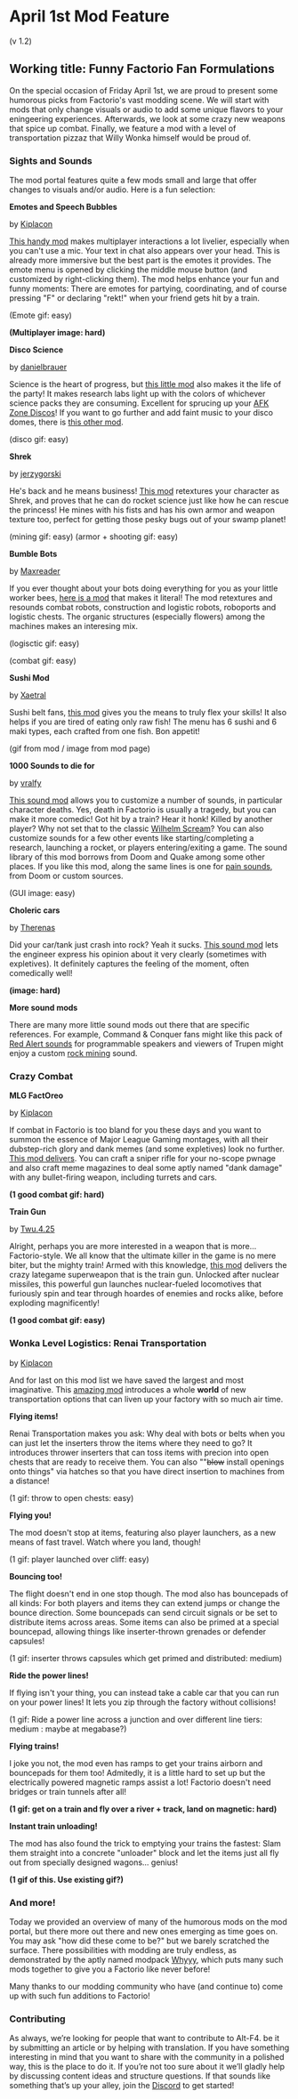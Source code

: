 # April 1st Mod Feature

(v 1.2)



## Working title: Funny Factorio Fan Formulations



On the special occasion of Friday April 1st, we are proud to present some humorous picks from Factorio's vast modding scene. We will start with mods that only change visuals or audio to add some unique flavors to your eningeering experiences. Afterwards, we look at some crazy new weapons that spice up combat. Finally, we feature a mod with a level of transportation pizzaz that Willy Wonka himself would be proud of.



### Sights and Sounds

The mod portal features quite a few mods small and large that offer changes to visuals and/or audio. Here is a fun selection:



**Emotes and Speech Bubbles** 

by [Kiplacon](https://mods.factorio.com/user/Kiplacon)

[This handy mod](https://mods.factorio.com/mod/EmotesAndSpeechBubbles) makes multiplayer interactions a lot livelier, especially when you can't use a mic. Your text in chat also appears over your head. This is already more immersive but the best part is the emotes it provides. The emote menu is opened by clicking the middle mouse button (and customized by right-clicking them). The mod helps enhance your fun and funny moments: There are emotes for partying, coordinating, and of course pressing "F" or declaring "rekt!" when your friend gets hit by a train. 

(Emote gif: easy)

**(Multiplayer image: hard)**



**Disco Science**

by [danielbrauer](https://mods.factorio.com/user/danielbrauer)

Science is the heart of progress, but [this little mod](https://mods.factorio.com/mod/DiscoScience) also makes it the life of the party! It makes research labs light up with the colors of whichever science packs they are consuming. Excellent for sprucing up your [AFK Zone Discos](https://www.reddit.com/r/factorio/comments/sl4z1v/time_honored_tradition_when_a_player_is_afk_you/)! If you want to go further and add faint music to your disco domes, there is [this other mod](https://mods.factorio.com/mod/LabDansen/metrics).

(disco gif: easy)



**Shrek**

by [jerzygorski](https://mods.factorio.com/user/jerzygorski)

He's back and he means business! [This mod](https://mods.factorio.com/mod/shrek) retextures your character as Shrek, and proves that he can do rocket science just like how he can rescue the princess! He mines with his fists and has his own armor and weapon texture too, perfect for getting those pesky bugs out of your swamp planet!

(mining gif: easy) (armor + shooting gif: easy)



**Bumble Bots**

by [Maxreader](https://mods.factorio.com/user/Maxreader)

If you ever thought about your bots doing everything for you as your little worker bees, [here is a mod](https://mods.factorio.com/mod/bumble-bots) that makes it literal! The mod retextures and resounds combat robots, construction and logistic robots, roboports and logistic chests. The organic structures (especially flowers) among the machines makes an interesing mix.

(logisctic gif: easy) 

(combat gif: easy)



**Sushi Mod**

by [Xaetral](https://mods.factorio.com/user/Xaetral)

Sushi belt fans, [this mod](https://mods.factorio.com/mod/sushi) gives you the means to truly flex your skills! It also helps if you are tired of eating only raw fish! The menu has 6 sushi and 6 maki types, each crafted from one fish. Bon appetit!

(gif from mod / image from mod page)



**1000 Sounds to die for**

by [vralfy](https://mods.factorio.com/user/vralfy)

[This sound mod](https://mods.factorio.com/mod/1000sounds) allows you to customize a number of sounds, in particular character deaths. Yes, death in Factorio is usually a tragedy, but you can make it more comedic! Got hit by a train? Hear it honk! Killed by another player? Why not set that to the classic [Wilhelm Scream](https://www.youtube.com/watch?v=r6JK-gRELI0&ab_channel=GamingSoundFX)? You can also customize sounds for a few other events like starting/completing a research, launching a rocket, or players entering/exiting a game. The sound library of this mod borrows from Doom and Quake among some other places. If you like this mod, along the same lines is one for [pain sounds](https://mods.factorio.com/mod/pain), from Doom or custom sources.

(GUI image: easy)



**Choleric cars**

by [Therenas](https://mods.factorio.com/user/Therenas)

Did your car/tank just crash into rock? Yeah it sucks. [This sound mod](https://mods.factorio.com/mod/cholericcars) lets the engineer express his opinion about it very clearly (sometimes with expletives). It definitely captures the feeling of the moment, often comedically well!

**(image: hard)**



**More sound mods**

There are many more little sound mods out there that are specific references. For example, Command & Conquer fans might like this pack of [Red Alert sounds](https://mods.factorio.com/mod/Command_and_Conquer_RedAlert_Sounds) for programmable speakers and viewers of Trupen might enjoy a custom [rock mining](https://mods.factorio.com/mod/TrupenRocks) sound.





### Crazy Combat



**MLG FactOreo**

by [Kiplacon](https://mods.factorio.com/user/Kiplacon)

If combat in Factorio is too bland for you these days and you want to summon the essence of Major League Gaming montages, with all their dubstep-rich glory and dank memes (and some expletives) look no further. [This mod delivers](https://mods.factorio.com/mod/MLG_FactOreo). You can craft a sniper rifle for your no-scope pwnage and also craft meme magazines to deal some aptly named "dank damage" with any bullet-firing weapon, including turrets and cars. 

**(1 good combat gif: hard)**



**Train Gun**

by [Twu.4.25](https://mods.factorio.com/user/Twu.4.25)

Alright, perhaps you are more interested in a weapon that is more... Factorio-style. We all know that the ultimate killer in the game is no mere biter, but the mighty train! Armed with this knowledge, [this mod](https://mods.factorio.com/mod/traingun) delivers the crazy lategame superweapon that is the train gun. Unlocked after nuclear missiles, this powerful gun launches nuclear-fueled locomotives that furiously spin and tear through hoardes of enemies and rocks alike, before exploding magnificently! 

**(1 good combat gif: easy)**



### Wonka Level Logistics: Renai Transportation

by [Kiplacon](https://mods.factorio.com/user/Kiplacon)



And for last on this mod list we have saved the largest and most imaginative. This [amazing mod](https://mods.factorio.com/mod/RenaiTransportation) introduces a whole **world** of new transportation options that can liven up your factory with so much air time.



**Flying items!**

Renai Transportation makes you ask: Why deal with bots or belts when you can just let the inserters throw the items where they need to go? It introduces thrower inserters that can toss items with precion into open chests that are ready to receive them. You can also ""~~blow~~ install openings onto things" via hatches so that you have direct insertion to machines from a distance!

(1 gif: throw to open chests: easy)



**Flying you!**

The mod doesn't stop at items, featuring also player launchers, as a new means of fast travel. Watch where you land, though!

(1 gif: player launched over cliff: easy)



**Bouncing too!**

The flight doesn't end in one stop though. The mod also has bouncepads of all kinds: For both players and items they can extend jumps or change the bounce direction. Some bouncepads can send circuit signals or be set to distribute items across areas. Some items can also be primed at a special bouncepad, allowing things like inserter-thrown grenades or defender capsules!

(1 gif: inserter throws capsules which get primed and distributed: medium)



**Ride the power lines!**

If flying isn't your thing, you can instead take a cable car that you can run on your power lines! It lets you zip through the factory without collisions!

(1 gif: Ride a power line across a junction and over different line tiers: medium : maybe at megabase?)



**Flying trains!**

I joke you not, the mod even has ramps to get your trains airborn and bouncepads for them too! Admitedly, it is a little hard to set up but the electrically powered magnetic ramps assist a lot! Factorio doesn't need bridges or train tunnels after all!



**(1 gif: get on a train and fly over a river + track, land on magnetic: hard)**



**Instant train unloading!**

The mod has also found the trick to emptying your trains the fastest: Slam them straight into a concrete "unloader" block and let the items just all fly out from specially designed wagons... genius!



**(1 gif of this. Use existing gif?)**





### And more!

Today we provided an overview of many of the humorous mods on the mod portal, but there more out there and new ones emerging as time goes on. You may ask "how did these come to be?" but we barely scratched the surface. There possibilities with modding are truly endless, as demonstrated by the aptly named modpack [Whyyy](https://mods.factorio.com/mod/Whyyy-modpack/downloads), which puts many such mods together to give you a Factorio like never before!

Many thanks to our modding community who have (and continue to) come up with such fun additions to Factorio! 



### Contributing

As always, we’re looking for people that want to contribute to Alt-F4. be it by submitting an article or by helping with translation. If you have something interesting in mind that you want to share with the community in a polished way, this is the place to do it. If you’re not too sure about it we’ll gladly help by discussing content ideas and structure questions. If that sounds like something that’s up your alley, join the [Discord](https://alt-f4.blog/discord) to get started!







